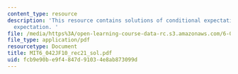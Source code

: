 ```yaml
---
content_type: resource
description: 'This resource contains solutions of conditional expectation and total
  expectation. '
file: /media/https%3A/open-learning-course-data-rc.s3.amazonaws.com/6-042j-mathematics-for-computer-science-fall-2010/fcb9e90be9f4847d91034e8ab873099d_MIT6_042JF10_rec21_sol.pdf
file_type: application/pdf
resourcetype: Document
title: MIT6_042JF10_rec21_sol.pdf
uid: fcb9e90b-e9f4-847d-9103-4e8ab873099d
---
```

